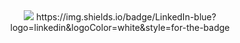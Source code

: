 <div id="header" align="center">
  <img src="https://media.giphy.com/media/d2NfTnGMMBT8ORweXA/giphy.gif" />
  https://img.shields.io/badge/LinkedIn-blue?logo=linkedin&logoColor=white&style=for-the-badge
</div>
